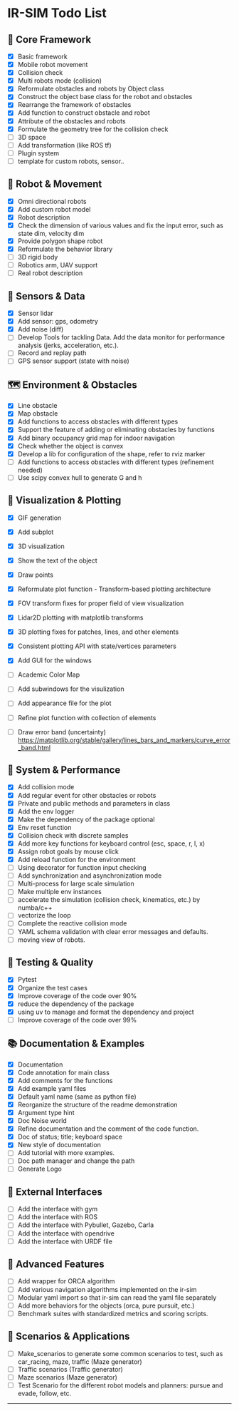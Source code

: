 # IR-SIM Todo List

## 🎯 Core Framework
- [x] Basic framework
- [x] Mobile robot movement
- [x] Collision check
- [x] Multi robots mode (collision)
- [x] Reformulate obstacles and robots by Object class
- [x] Construct the object base class for the robot and obstacles
- [x] Rearrange the framework of obstacles
- [x] Add function to construct obstacle and robot
- [x] Attribute of the obstacles and robots
- [x] Formulate the geometry tree for the collision check
- [ ] 3D space
- [ ] Add transformation (like ROS tf)
- [ ] Plugin system 
- [ ] template for custom robots, sensor..

## 🤖 Robot & Movement
- [x] Omni directional robots
- [x] Add custom robot model
- [x] Robot description
- [x] Check the dimension of various values and fix the input error, such as state dim, velocity dim
- [x] Provide polygon shape robot
- [x] Reformulate the behavior library
- [ ] 3D rigid body
- [ ] Robotics arm, UAV support
- [ ] Real robot description

## 📡 Sensors & Data
- [x] Sensor lidar
- [x] Add sensor: gps, odometry
- [x] Add noise (diff)
- [ ] Develop Tools for tackling Data. Add the data monitor for performance analysis (jerks, acceleration, etc.).
- [ ] Record and replay path
- [ ] GPS sensor support (state with noise)

## 🗺️ Environment & Obstacles
- [x] Line obstacle
- [x] Map obstacle
- [x] Add functions to access obstacles with different types
- [x] Support the feature of adding or eliminating obstacles by functions
- [x] Add binary occupancy grid map for indoor navigation
- [x] Check whether the object is convex
- [x] Develop a lib for configuration of the shape, refer to rviz marker
- [ ] Add functions to access obstacles with different types (refinement needed)
- [ ] Use scipy convex hull to generate G and h

## 🎨 Visualization & Plotting
- [x] GIF generation
- [x] Add subplot
- [x] 3D visualization
- [x] Show the text of the object
- [x] Draw points
- [x] Reformulate plot function - Transform-based plotting architecture
- [x] FOV transform fixes for proper field of view visualization
- [x] Lidar2D plotting with matplotlib transforms
- [x] 3D plotting fixes for patches, lines, and other elements
- [x] Consistent plotting API with state/vertices parameters
- [x] Add GUI for the windows
- [ ] Academic Color Map
- [ ] Add subwindows for the visulization
- [ ] Add appearance file for the plot
- [ ] Refine plot function with collection of elements
- [ ] Draw error band (uncertainty) https://matplotlib.org/stable/gallery/lines_bars_and_markers/curve_error_band.html


## 🔧 System & Performance
- [x] Add collision mode
- [x] Add regular event for other obstacles or robots
- [x] Private and public methods and parameters in class
- [x] Add the env logger
- [x] Make the dependency of the package optional
- [x] Env reset function
- [x] Collision check with discrete samples
- [x] Add more key functions for keyboard control (esc, space, r, l, x)
- [x] Assign robot goals by mouse click
- [x] Add reload function for the environment
- [ ] Using decorator for function input checking
- [ ] Add synchronization and asynchronization mode
- [ ] Multi-process for large scale simulation
- [ ] Make multiple env instances
- [ ] accelerate the simulation (collision check, kinematics, etc.) by numba/c++
- [ ] vectorize the loop
- [ ] Complete the reactive collision mode
- [ ] YAML schema validation with clear error messages and defaults.
- [ ] moving view of robots.

## 🧪 Testing & Quality
- [x] Pytest
- [x] Organize the test cases
- [x] Improve coverage of the code over 90%
- [x] reduce the dependency of the package
- [x] using uv to manage and format the dependency and project
- [ ] Improve coverage of the code over 99%

## 📚 Documentation & Examples
- [x] Documentation
- [x] Code annotation for main class
- [x] Add comments for the functions
- [x] Add example yaml files
- [x] Default yaml name (same as python file)
- [x] Reorganize the structure of the readme demonstration
- [x] Argument type hint
- [x] Doc Noise world
- [x] Refine documentation and the comment of the code function. 
- [x] Doc of status; title; keyboard space
- [x] New style of documentation
- [ ] Add tutorial with more examples.
- [ ] Doc path manager and change the path
- [ ] Generate Logo

## 🔗 External Interfaces
- [ ] Add the interface with gym
- [ ] Add the interface with ROS
- [ ] Add the interface with Pybullet, Gazebo, Carla
- [ ] Add the interface with opendrive
- [ ] Add the interface with URDF file

## 🧠 Advanced Features
- [ ] Add wrapper for ORCA algorithm
- [ ] Add various navigation algorithms implemented on the ir-sim
- [ ] Modular yaml import so that ir-sim can read the yaml file separately
- [ ] Add more behaviors for the objects (orca, pure pursuit, etc.)
- [ ] Benchmark suites with standardized metrics and scoring scripts.

## 🚗 Scenarios & Applications
- [ ] Make_scenarios to generate some common scenarios to test, such as car_racing, maze, traffic (Maze generator)
- [ ] Traffic scenarios (Traffic generator)
- [ ] Maze scenarios (Maze generator)
- [ ] Test Scenario for the different robot models and planners: pursue and evade, follow, etc.

---


